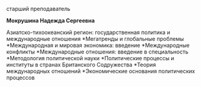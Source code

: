 старший преподаватель



**Мокрушина Надежда Сергеевна**

Азиатско-тихоокеанский регион: государственная политика и международные отношения
	*Мегатренды и глобальные проблемы
	*Международная и мировая экономика: введение
	*Международные конфликты
	*Международные отношения: введение в специальность
	*Методология политической науки
	*Политические процессы и институты в странах Британского Содружества
	*Теория международных отношений
	*Экономические основания политических процессов